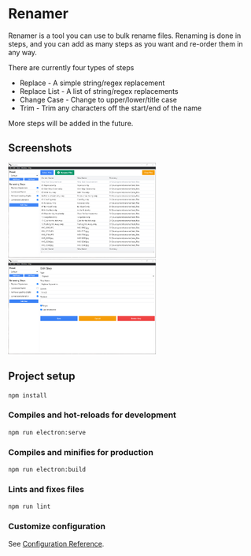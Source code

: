 # Renamer

Renamer is a tool you can use to bulk rename files. Renaming is done in steps, and you can add as many steps as you want and re-order them in any way.

There are currently four types of steps
- Replace - A simple string/regex replacement
- Replace List - A list of string/regex replacements
- Change Case - Change to upper/lower/title case
- Trim - Trim any characters off the start/end of the name

More steps will be added in the future.

## Screenshots

<img src="/public/screenshots/main-screen.png" title="Main Screen" width="300">
<img src="/public/screenshots/edit-step.png" title="Edit Step Screen" width="300">

## Project setup
```
npm install
```

### Compiles and hot-reloads for development
```
npm run electron:serve
```

### Compiles and minifies for production
```
npm run electron:build
```

### Lints and fixes files
```
npm run lint
```

### Customize configuration
See [Configuration Reference](https://cli.vuejs.org/config/).
